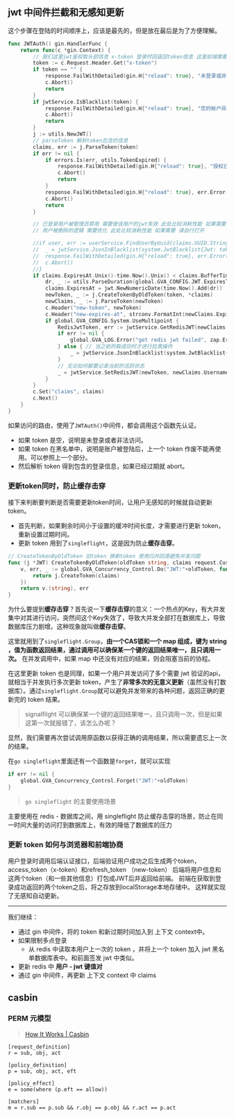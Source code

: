## jwt 中间件拦截和无感知更新
这个步骤在登陆的时间顺序上，应该是最先的，但是放在最后是为了方便理解。
```go
func JWTAuth() gin.HandlerFunc {
	return func(c *gin.Context) {
		// 我们这里jwt鉴权取头部信息 x-token 登录时回返回token信息 这里前端需要把token存储到cookie或者本地localStorage中 不过需要跟后端协商过期时间 可以约定刷新令牌或者重新登录
		token := c.Request.Header.Get("x-token")
		if token == "" {
			response.FailWithDetailed(gin.H{"reload": true}, "未登录或非法访问", c)
			c.Abort()
			return
		}
		if jwtService.IsBlacklist(token) {
			response.FailWithDetailed(gin.H{"reload": true}, "您的帐户异地登陆或令牌失效", c)
			c.Abort()
			return
		}
		j := utils.NewJWT()
		// parseToken 解析token包含的信息
		claims, err := j.ParseToken(token)
		if err != nil {
			if errors.Is(err, utils.TokenExpired) {
				response.FailWithDetailed(gin.H{"reload": true}, "授权已过期", c)
				c.Abort()
				return
			}
			response.FailWithDetailed(gin.H{"reload": true}, err.Error(), c)
			c.Abort()
			return
		}

		// 已登录用户被管理员禁用 需要使该用户的jwt失效 此处比较消耗性能 如果需要 请自行打开
		// 用户被删除的逻辑 需要优化 此处比较消耗性能 如果需要 请自行打开

		//if user, err := userService.FindUserByUuid(claims.UUID.String()); err != nil || user.Enable == 2 {
		//	_ = jwtService.JsonInBlacklist(system.JwtBlacklist{Jwt: token})
		//	response.FailWithDetailed(gin.H{"reload": true}, err.Error(), c)
		//	c.Abort()
		//}
		if claims.ExpiresAt.Unix()-time.Now().Unix() < claims.BufferTime {
			dr, _ := utils.ParseDuration(global.GVA_CONFIG.JWT.ExpiresTime)
			claims.ExpiresAt = jwt.NewNumericDate(time.Now().Add(dr))
			newToken, _ := j.CreateTokenByOldToken(token, *claims)
			newClaims, _ := j.ParseToken(newToken)
			c.Header("new-token", newToken)
			c.Header("new-expires-at", strconv.FormatInt(newClaims.ExpiresAt.Unix(), 10))
			if global.GVA_CONFIG.System.UseMultipoint {
				RedisJwtToken, err := jwtService.GetRedisJWT(newClaims.Username)
				if err != nil {
					global.GVA_LOG.Error("get redis jwt failed", zap.Error(err))
				} else { // 当之前的取成功时才进行拉黑操作
					_ = jwtService.JsonInBlacklist(system.JwtBlacklist{Jwt: RedisJwtToken})
				}
				// 无论如何都要记录当前的活跃状态
				_ = jwtService.SetRedisJWT(newToken, newClaims.Username)
			}
		}
		c.Set("claims", claims)
		c.Next()
	}
}
```
如果访问的路由，使用了`JWTAuth()`中间件，都会调用这个函数先认证。
- 如果 token 是空，说明是未登录或者非法访问。
- 如果 token 在黑名单中，说明是账户被登陆后，上一个 token 作废不能再使用。可以参照上一个部分。
- 然后解析 token 得到包含的登录信息，如果已经过期就 abort。
### 更新token同时，防止缓存击穿
接下来判断要判断是否需要更新token时间，让用户无感知的时候就自动更新 token。

- 首先判断，如果剩余时间小于设置的缓冲时间长度，才需要进行更新 token，重新设置过期时间。
- 更新 token  用到了`singleflight`，这是因为防止**缓存击穿**。
```go
// CreateTokenByOldToken 旧token 换新token 使用归并回源避免并发问题
func (j *JWT) CreateTokenByOldToken(oldToken string, claims request.CustomClaims) (string, error) {
	v, err, _ := global.GVA_Concurrency_Control.Do("JWT:"+oldToken, func() (interface{}, error) {
		return j.CreateToken(claims)
	})
	return v.(string), err
}
```
为什么要提到**缓存击穿**？首先说一下**缓存击穿**的意义：一个热点的Key，有大并发集中对其进行访问，突然间这个Key失效了，导致大并发全部打在数据库上，导致数据库压力剧增。这种现象就叫做**缓存击穿**。

这里就用到了`singleflight.Group`，**由一个CAS锁和一个 map 组成，键为 string ，值为函数返回结果，通过调用可以确保某一个键的返回结果唯一，且只调用一次。** 在并发调用中，如果 map 中还没有对应的结果，则会阻塞当前的协程。

在这里更新 token 也是同理，如果一个用户并发访问了多个需要 jwt 验证的api，就相当于并发执行多次更新 token，产生了**非常多次的无意义更新**（虽然没有打数据库）。通过`singleflight.Group`就可以避免并发带来的各种问题，返回正确的更新完的 token 结果。

> signalfilght 可以确保某一个键的返回结果唯一，且只调用一次，但是如果这第一次就报错了，该怎么办呢？

显然，我们需要再次尝试调用原函数以获得正确的调用结果，所以需要遗忘上一次的结果。

在`go singleflight`里面还有一个函数是`forget`，就可以实现
```go
if err != nil {
	global.GVA_Concurrency_Control.Forget("JWT:"+oldToken)
}
```
> `go singleflight` 的主要使用场景

主要使用在 redis - 数据库之间，用 singleflight 防止缓存击穿的场景，防止在同一时间大量的访问打到数据库上，有效的降低了数据库的压力
### 更新 token 如何与浏览器和前端协商
用户登录时调用后端认证接口，后端验证用户成功之后生成两个token，access_token（x-token）和refresh_token （new-token）
后端将用户信息和这两个token（和一些其他信息）打包成JWT后并返回给前端。
前端在获取到登录成功返回的两个token之后，将之存放到localStorage本地存储中。
这样就实现了无感知自动更新。

---

我们继续：
- 通过 gin 中间件，将的 token 和新过期时间加入到 上下文 context中。
- 如果限制多点登录
	- 从 redis 中读取本用户上一次的 token ，并将上一个 token 加入 jwt 黑名单数据库表中。和前面签发 jwt 中类似。
- 更新 redis 中 **用户 - jwt 键值对**
- 通过 gin 中间件，再更新 上下文 context 中 claims


## casbin
### PERM 元模型
> [How It Works | Casbin](https://casbin.org/zh/docs/how-it-works)
```
[request_definition]
r = sub, obj, act

[policy_definition]
p = sub, obj, act, eft

[policy_effect]
e = some(where (p.eft == allow))

[matchers]
m = r.sub == p.sub && r.obj == p.obj && r.act == p.act
```